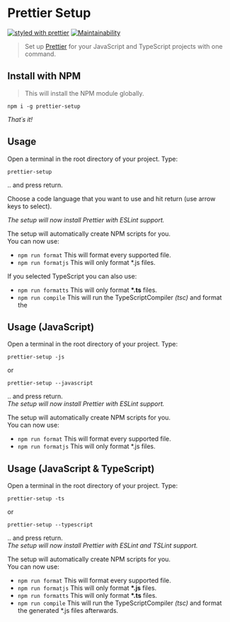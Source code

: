 # Prettier Setup

[![styled with prettier](https://img.shields.io/badge/styled_with-prettier-ff69b4.svg)](https://github.com/prettier/prettier)
[![Maintainability](https://api.codeclimate.com/v1/badges/d11a308db752d4b202bf/maintainability)](https://codeclimate.com/github/MarvinJWendt/prettier-setup/maintainability)

> Set up [Prettier](https://prettier.io/) for your JavaScript and TypeScript projects with one command.

## Install with NPM

> This will install the NPM module globally.

```console
npm i -g prettier-setup
```

_That´s it!_

## Usage

Open a terminal in the root directory of your project. Type:

```console
prettier-setup
```

.. and press return.

Choose a code language that you want to use and hit return (use arrow keys to select).

_The setup will now install Prettier with ESLint support._

The setup will automatically create NPM scripts for you.  
You can now use:

- `npm run format` This will format every supported file.
- `npm run formatjs` This will only format \*.js files.

If you selected TypeScript you can also use:

- `npm run formatts` This will only format **\*.ts** files.
- `npm run compile` This will run the TypeScriptCompiler _(tsc)_ and format the

## Usage (JavaScript)

Open a terminal in the root directory of your project. Type:

```console
prettier-setup -js
```

or

```console
prettier-setup --javascript
```

.. and press return.  
_The setup will now install Prettier with ESLint support._

The setup will automatically create NPM scripts for you.  
You can now use:

- `npm run format` This will format every supported file.
- `npm run formatjs` This will only format \*.js files.

## Usage (JavaScript & TypeScript)

Open a terminal in the root directory of your project. Type:

```console
prettier-setup -ts
```

or

```console
prettier-setup --typescript
```

.. and press return.  
_The setup will now install Prettier with ESLint and TSLint support._

The setup will automatically create NPM scripts for you.  
You can now use:

- `npm run format` This will format every supported file.
- `npm run formatjs` This will only format **\*.js** files.
- `npm run formatts` This will only format **\*.ts** files.
- `npm run compile` This will run the TypeScriptCompiler _(tsc)_ and format the generated \*.js files afterwards.
